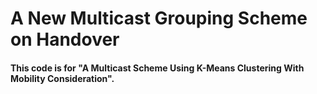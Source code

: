 A New Multicast Grouping Scheme on Handover
=================================
#### This code is for "A Multicast Scheme Using K-Means Clustering With Mobility Consideration". ####
